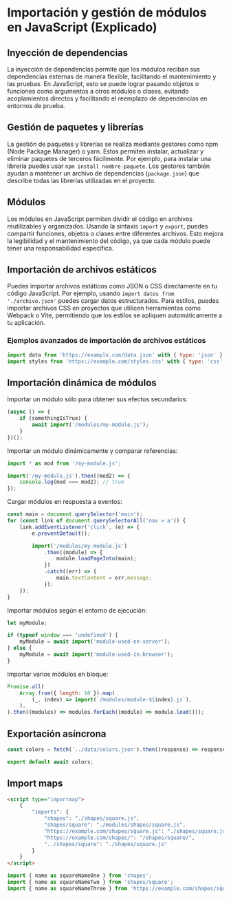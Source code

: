 # Importación y gestión de módulos en JavaScript (Explicado)

## Inyección de dependencias

La inyección de dependencias permite que los módulos reciban sus dependencias externas de manera flexible, facilitando el mantenimiento y las pruebas. En JavaScript, esto se puede lograr pasando objetos o funciones como argumentos a otros módulos o clases, evitando acoplamientos directos y facilitando el reemplazo de dependencias en entornos de prueba.

## Gestión de paquetes y librerías

La gestión de paquetes y librerías se realiza mediante gestores como npm (Node Package Manager) o yarn. Estos permiten instalar, actualizar y eliminar paquetes de terceros fácilmente. Por ejemplo, para instalar una librería puedes usar `npm install nombre-paquete`. Los gestores también ayudan a mantener un archivo de dependencias (`package.json`) que describe todas las librerías utilizadas en el proyecto.

## Módulos

Los módulos en JavaScript permiten dividir el código en archivos reutilizables y organizados. Usando la sintaxis `import` y `export`, puedes compartir funciones, objetos o clases entre diferentes archivos. Esto mejora la legibilidad y el mantenimiento del código, ya que cada módulo puede tener una responsabilidad específica.

## Importación de archivos estáticos

Puedes importar archivos estáticos como JSON o CSS directamente en tu código JavaScript. Por ejemplo, usando `import datos from './archivo.json'` puedes cargar datos estructurados. Para estilos, puedes importar archivos CSS en proyectos que utilicen herramientas como Webpack o Vite, permitiendo que los estilos se apliquen automáticamente a tu aplicación.

### Ejemplos avanzados de importación de archivos estáticos

```js
import data from 'https://example.com/data.json' with { type: 'json' };
import styles from 'https://example.com/styles.css' with { type: 'css' };
```

## Importación dinámica de módulos

Importar un módulo sólo para obtener sus efectos secundarios:

```js
(async () => {
    if (somethingIsTrue) {
        await import('/modules/my-module.js');
    }
})();
```

Importar un módulo dinámicamente y comparar referencias:

```js
import * as mod from '/my-module.js';

import('/my-module.js').then((mod2) => {
    console.log(mod === mod2); // true
});
```

Cargar módulos en respuesta a eventos:

```js
const main = document.querySelector('main');
for (const link of document.querySelectorAll('nav > a')) {
    link.addEventListener('click', (e) => {
        e.preventDefault();

        import('/modules/my-module.js')
            .then((module) => {
                module.loadPageInto(main);
            })
            .catch((err) => {
                main.textContent = err.message;
            });
    });
}
```

Importar módulos según el entorno de ejecución:

```js
let myModule;

if (typeof window === 'undefined') {
    myModule = await import('module-used-on-server');
} else {
    myModule = await import('module-used-in-browser');
}
```

Importar varios módulos en bloque:

```js
Promise.all(
    Array.from({ length: 10 }).map(
        (_, index) => import(`/modules/module-${index}.js`),
    ),
).then((modules) => modules.forEach((module) => module.load()));
```

## Exportación asíncrona

```js
const colors = fetch('../data/colors.json').then((response) => response.json());

export default await colors;
```

## Import maps

```html
<script type="importmap">
    {
        "imports": {
            "shapes": "./shapes/square.js",
            "shapes/square": "./modules/shapes/square.js",
            "https://example.com/shapes/square.js": "./shapes/square.js",
            "https://example.com/shapes/": "/shapes/square/",
            "../shapes/square": "./shapes/square.js"
        }
    }
</script>
```

```js
import { name as squareNameOne } from 'shapes';
import { name as squareNameTwo } from 'shapes/square';
import { name as squareNameThree } from 'https://example.com/shapes/square.js';
```
